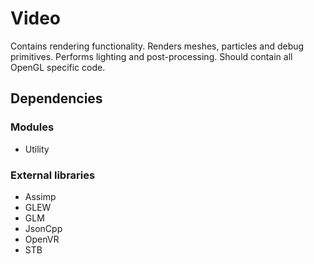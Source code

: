 # Video
Contains rendering functionality. Renders meshes, particles and debug primitives. Performs lighting and post-processing. Should contain all OpenGL specific code.

## Dependencies
### Modules
- Utility

### External libraries
- Assimp
- GLEW
- GLM
- JsonCpp
- OpenVR
- STB
